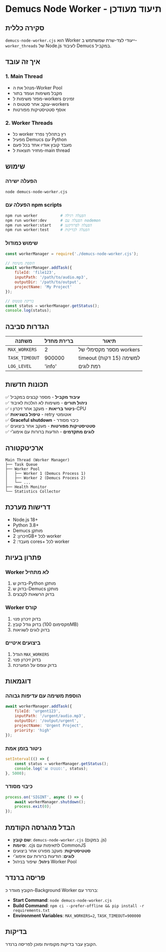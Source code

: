 # Demucs Node Worker - תיעוד מעודכן

## סקירה כללית

`demucs-node-worker.cjs` הוא Worker ייעודי לצד-שרת שמשתמש ב-`worker_threads` של Node.js לעיבוד Demucs במקביל.

## איך זה עובד

### 1. Main Thread
- מנהל את ה-Worker Pool
- מקבל משימות ועומד בתור
- מפזר משימות ל-workers זמינים
- עוקב אחר סטטוס ה-workers
- אוסף סטטיסטיקות מפורטות

### 2. Worker Threads
- כל worker רץ בתהליך נפרד
- מפעיל Demucs עם Python
- מעבד קובץ אודיו אחד בכל פעם
- מחזיר תוצאות ל-main thread

## שימוש

### הפעלה ישירה
```bash
node demucs-node-worker.cjs
```

### הפעלה עם npm scripts
```bash
npm run worker          # הפעלה רגילה
npm run worker:dev      # הפעלה עם nodemon
npm run worker:start    # הפעלה לפרודקשן
npm run worker:test     # הפעלה לבדיקות
```

### שימוש כמודול
```javascript
const workerManager = require('./demucs-node-worker.cjs');

// הוספת משימה
await workerManager.addTask({
    fileId: 'file123',
    inputPath: '/path/to/audio.mp3',
    outputDir: '/path/to/output',
    projectName: 'My Project'
});

// בדיקת סטטוס
const status = workerManager.getStatus();
console.log(status);
```

## הגדרות סביבה

| משתנה | ברירת מחדל | תיאור |
|--------|-------------|--------|
| `MAX_WORKERS` | 2 | מספר מקסימלי של workers |
| `TASK_TIMEOUT` | 900000 | timeout למשימה (15 דקות) |
| `LOG_LEVEL` | 'info' | רמת לוגים |

## תכונות חדשות

✅ **עיבוד מקביל** - מספר קבצים במקביל  
✅ **ניהול תורים** - משימות לא הולכות לאיבוד  
✅ **ניטור בריאות** - מעקב אחר זיכרון ו-CPU  
✅ **טיפול בשגיאות** - retry אוטומטי  
✅ **Graceful shutdown** - כיבוי מסודר  
✅ **סטטיסטיקות מפורטות** - מעקב אחר ביצועים  
✅ **לוגים מתקדמים** - הודעות ברורות עם אימוג'י  

## ארכיטקטורה

```
Main Thread (Worker Manager)
├── Task Queue
├── Worker Pool
│   ├── Worker 1 (Demucs Process 1)
│   ├── Worker 2 (Demucs Process 2)
│   └── ...
├── Health Monitor
└── Statistics Collector
```

## דרישות מערכת

- Node.js 18+
- Python 3.8+
- Demucs מותקן
- זיכרון: 2GB+ לכל worker
- מעבד: 2 cores+ לכל worker

## פתרון בעיות

### Worker לא מתחיל
1. בדוק ש-Python מותקן
2. בדוק ש-Demucs מותקן
3. בדוק הרשאות לקבצים

### Worker קורס
1. בדוק זיכרון פנוי
2. בדוק גודל קובץ (מקסימום 100MB)
3. בדוק לוגים לשגיאות

### ביצועים איטיים
1. הגדל `MAX_WORKERS`
2. בדוק זיכרון פנוי
3. בדוק עומס על המערכת

## דוגמאות

### הוספת משימה עם עדיפות גבוהה
```javascript
await workerManager.addTask({
    fileId: 'urgent123',
    inputPath: '/urgent/audio.mp3',
    outputDir: '/output/urgent',
    projectName: 'Urgent Project',
    priority: 'high'
});
```

### ניטור בזמן אמת
```javascript
setInterval(() => {
    const status = workerManager.getStatus();
    console.log('📊 סטטוס:', status);
}, 5000);
```

### כיבוי מסודר
```javascript
process.on('SIGINT', async () => {
    await workerManager.shutdown();
    process.exit(0);
});
```

## הבדל מהגרסה הקודמת

- **שם קובץ**: `demucs-node-worker.cjs` (במקום .js)
- **סיומת**: .cjs לתאימות עם CommonJS
- **סטטיסטיקות**: מעקב מפורט אחר ביצועים
- **לוגים**: הודעות ברורות עם אימוג'י
- **ניהול**: שיפור בניהול Worker Pool

## פריסה ברנדר

הקובץ מוגדר כ-Background Worker ברנדר עם:
- **Start Command**: `node demucs-node-worker.cjs`
- **Build Command**: `npm ci --prefer-offline && pip install -r requirements.txt`
- **Environment Variables**: `MAX_WORKERS=2`, `TASK_TIMEOUT=900000`

## בדיקות

הקובץ עבר בדיקות מקומיות ומוכן לפריסה ברנדר.
